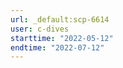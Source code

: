 ```yaml
---
url: _default:scp-6614
user: c-dives
starttime: "2022-05-12"
endtime: "2022-07-12"
---
```

<reserve />